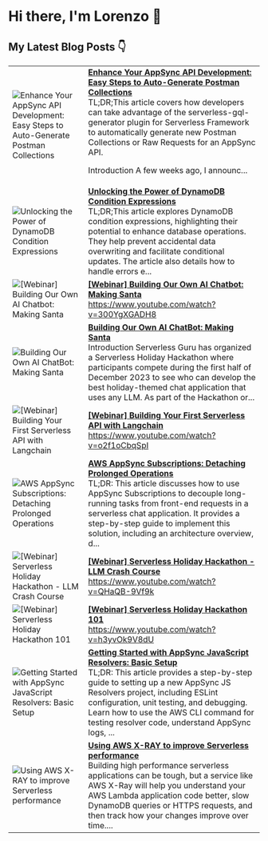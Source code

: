 # Hi there, I'm Lorenzo 👋

## My Latest Blog Posts 👇

<!-- HASHNODE_BLOG:START -->
<table><tr><td><img src="https://cdn.hashnode.com/res/hashnode/image/upload/v1710502222042/e1b58263-bbc9-444e-997c-b308884392a0.png" alt="Enhance Your AppSync API Development: Easy Steps to Auto-Generate Postman Collections"></td><td><a href="https://lhidalgo.dev/enhance-your-appsync-api-development-easy-steps-to-auto-generate-postman-collections"><strong>Enhance Your AppSync API Development: Easy Steps to Auto-Generate Postman Collections</strong></a><br>TL;DR;This article covers how developers can take advantage of the serverless-gql-generator plugin for Serverless Framework to automatically generate new Postman Collections or Raw Requests for an AppSync API.

Introduction
A few weeks ago, I announc...</td></tr><tr><td><img src="https://cdn.hashnode.com/res/hashnode/image/stock/unsplash/fPkvU7RDmCo/upload/e185fdf53e51deef61a95dcff0951079.jpeg" alt="Unlocking the Power of DynamoDB Condition Expressions"></td><td><a href="https://lhidalgo.dev/unlocking-the-power-of-dynamodb-condition-expressions"><strong>Unlocking the Power of DynamoDB Condition Expressions</strong></a><br>TL;DR;This article explores DynamoDB condition expressions, highlighting their potential to enhance database operations. They help prevent accidental data overwriting and facilitate conditional updates. The article also details how to handle errors e...</td></tr><tr><td><img src="https://cdn.hashnode.com/res/hashnode/image/upload/v1710518624225/2f6837f4-ca98-4f0c-ac3e-21f548d8d259.jpeg" alt="[Webinar] Building Our Own AI Chatbot: Making Santa"></td><td><a href="https://lhidalgo.dev/webinar-building-our-own-ai-chatbot-making-santa"><strong>[Webinar] Building Our Own AI Chatbot: Making Santa</strong></a><br>https://www.youtube.com/watch?v=300YgXGADH8</td></tr><tr><td><img src="https://cdn.hashnode.com/res/hashnode/image/upload/v1710430641026/93ca995e-4adc-44ce-bb7b-f77083b2e79c.png" alt="Building Our Own AI ChatBot: Making Santa"></td><td><a href="https://lhidalgo.dev/building-our-own-ai-chatbot-making-santa"><strong>Building Our Own AI ChatBot: Making Santa</strong></a><br>Introduction
Serverless Guru has organized a Serverless Holiday Hackathon where participants compete during the first half of December 2023 to see who can develop the best holiday-themed chat application that uses any LLM.
As part of the Hackathon or...</td></tr><tr><td><img src="https://cdn.hashnode.com/res/hashnode/image/upload/v1710518362299/4398261c-3dcc-48b8-a104-980f109a042c.jpeg" alt="[Webinar] Building Your First Serverless API with Langchain"></td><td><a href="https://lhidalgo.dev/webinar-building-your-first-serverless-api-with-langchain"><strong>[Webinar] Building Your First Serverless API with Langchain</strong></a><br>https://www.youtube.com/watch?v=o2f1oCbqSpI</td></tr><tr><td><img src="https://cdn.hashnode.com/res/hashnode/image/stock/unsplash/npxXWgQ33ZQ/upload/22ab153a457c3091114d23f0fcc3138c.jpeg" alt="AWS AppSync Subscriptions: Detaching Prolonged Operations"></td><td><a href="https://lhidalgo.dev/aws-appsync-subscriptions-detaching-prolonged-operations"><strong>AWS AppSync Subscriptions: Detaching Prolonged Operations</strong></a><br>TL;DR: This article discusses how to use AppSync Subscriptions to decouple long-running tasks from front-end requests in a serverless chat application. It provides a step-by-step guide to implement this solution, including an architecture overview, d...</td></tr><tr><td><img src="https://cdn.hashnode.com/res/hashnode/image/upload/v1710518231559/ef007779-6b7c-41dd-a6e6-f9d046392792.jpeg" alt="[Webinar] Serverless Holiday Hackathon - LLM Crash Course"></td><td><a href="https://lhidalgo.dev/webinar-serverless-holiday-hackathon-llm-crash-course"><strong>[Webinar] Serverless Holiday Hackathon - LLM Crash Course</strong></a><br>https://www.youtube.com/watch?v=QHaQB-9Vf9k</td></tr><tr><td><img src="https://cdn.hashnode.com/res/hashnode/image/upload/v1710518567016/ed654317-0330-4d9b-9515-2f89ffd24bc8.jpeg" alt="[Webinar] Serverless Holiday Hackathon 101"></td><td><a href="https://lhidalgo.dev/webinar-serverless-holiday-hackathon-101"><strong>[Webinar] Serverless Holiday Hackathon 101</strong></a><br>https://www.youtube.com/watch?v=h3yvOk9V8dU</td></tr><tr><td><img src="https://cdn.hashnode.com/res/hashnode/image/stock/unsplash/y5_mFlLMwJk/upload/6711c1e5ef45203a2553803544febe8c.jpeg" alt="Getting Started with AppSync JavaScript Resolvers: Basic Setup"></td><td><a href="https://lhidalgo.dev/getting-started-with-appsync-javascript-resolvers-basic-setup"><strong>Getting Started with AppSync JavaScript Resolvers: Basic Setup</strong></a><br>TL;DR: This article provides a step-by-step guide to setting up a new AppSync JS Resolvers project, including ESLint configuration, unit testing, and debugging. Learn how to use the AWS CLI command for testing resolver code, understand AppSync logs, ...</td></tr><tr><td><img src="https://cdn.hashnode.com/res/hashnode/image/upload/v1710424966727/bddb2ce1-2936-453f-89a6-5e407ba22696.png" alt="Using AWS X-RAY to improve Serverless performance"></td><td><a href="https://lhidalgo.dev/using-aws-x-ray-to-improve-serverless-performance"><strong>Using AWS X-RAY to improve Serverless performance</strong></a><br>Building high performance serverless applications can be tough, but a service like AWS X-Ray will help you understand your AWS Lambda application code better, slow DynamoDB queries or HTTPS requests, and then track how your changes improve over time....</td></tr></table>
<!-- HASHNODE_BLOG:END -->
